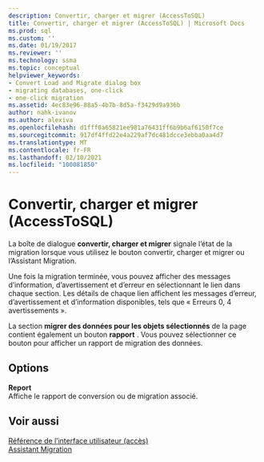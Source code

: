 ```yaml
---
description: Convertir, charger et migrer (AccessToSQL)
title: Convertir, charger et migrer (AccessToSQL) | Microsoft Docs
ms.prod: sql
ms.custom: ''
ms.date: 01/19/2017
ms.reviewer: ''
ms.technology: ssma
ms.topic: conceptual
helpviewer_keywords:
- Convert Load and Migrate dialog box
- migrating databases, one-click
- one-click migration
ms.assetid: 4ec83e96-88a5-4b7b-8d5a-f3429d9a936b
author: nahk-ivanov
ms.author: alexiva
ms.openlocfilehash: d1fff0a65821ee981a76431ff6b9b6af6150f7ce
ms.sourcegitcommit: 917df4ffd22e4a229af7dc481dcce3ebba0aa4d7
ms.translationtype: MT
ms.contentlocale: fr-FR
ms.lasthandoff: 02/10/2021
ms.locfileid: "100081850"
---
```

# <a name="convert-load-and-migrate-accesstosql"></a>Convertir, charger et migrer (AccessToSQL)

La boîte de dialogue **convertir, charger et migrer** signale l’état de la migration lorsque vous utilisez le bouton convertir, charger et migrer ou l’Assistant Migration.  
  
Une fois la migration terminée, vous pouvez afficher des messages d’information, d’avertissement et d’erreur en sélectionnant le lien dans chaque section. Les détails de chaque lien affichent les messages d’erreur, d’avertissement et d’information disponibles, tels que « Erreurs 0, 4 avertissements ».  
  
La section **migrer des données pour les objets sélectionnés** de la page contient également un bouton **rapport** . Vous pouvez sélectionner ce bouton pour afficher un rapport de migration des données.  
  
## <a name="options"></a>Options

**Report**  
Affiche le rapport de conversion ou de migration associé.  
  
## <a name="see-also"></a>Voir aussi

[Référence de l’interface utilisateur (accès)](./user-interface-reference-accesstosql.md)  
[Assistant Migration](migration-wizard-accesstosql.md)  
